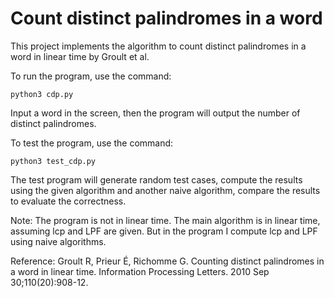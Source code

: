 # Count distinct palindromes in a word

This project implements the algorithm to count distinct palindromes in a word in linear time by Groult et al.

To run the program, use the command:
```
python3 cdp.py
```
Input a word in the screen, then the program will output the number of distinct palindromes.


To test the program, use the command:
```
python3 test_cdp.py
```
The test program will generate random test cases, compute the results using the given algorithm and another naive algorithm, compare the results to evaluate the correctness.

Note: The program is not in linear time. The main algorithm is in linear time, assuming lcp and LPF are given. But in the program I compute lcp and LPF using naive algorithms.




Reference:
Groult R, Prieur É, Richomme G. Counting distinct palindromes in a word in linear time. Information Processing Letters. 2010 Sep 30;110(20):908-12.
